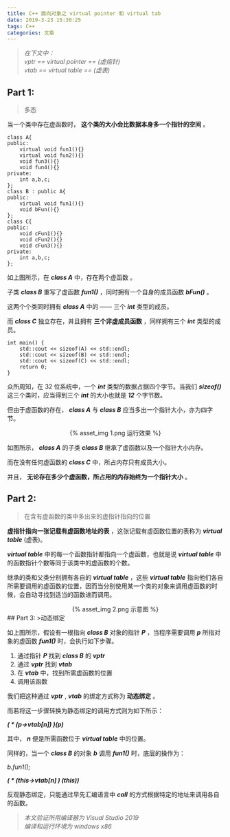 ```yaml
---
title: C++ 面向对象之 virtual pointer 和 virtual tab
date: 2019-3-23 15:30:25
tags: C++
categories: 文章
---
```


>*在下文中：*<br>
 *vptr == virtual pointer == (虚指针)* <br>
 *vtab == virtual table == (虚表)*
## Part 1:
>多态

当一个类中存在虚函数时， **这个类的大小会比数据本身多一个指针的空间** 。
```
class A{
public:
    virtual void fun1(){}
    virtual void fun2(){}
    void fun3(){}
    void fun4(){}
private:
    int a,b,c;
};
class B : public A{
public:
    virtual void fun1(){}
    void bFun(){}
};
class C{
public:
    void cFun1(){}
    void cFun2(){}
    void cFun3(){}
private:
    int a,b,c;
};
```
<!--more-->
如上图所示，在 ***class A*** 中，存在两个虚函数 。

子类 ***class B*** 重写了虚函数 ***fun1()*** ，同时拥有一个自身的成员函数 ***bFun()*** 。 

这两个个类同时拥有 ***class A*** 中的 —— 三个 ***int*** 类型的成员。

而 ***class C*** 独立存在，并且拥有 **三个非虚成员函数** ，同样拥有三个 ***int*** 类型的成员。
```
int main() {
	std::cout << sizeof(A) << std::endl;
	std::cout << sizeof(B) << std::endl;
	std::cout << sizeof(C) << std::endl;
	return 0;
}
```
众所周知，在 32 位系统中，一个 ***int*** 类型的数据占据四个字节。当我们 ***sizeof()*** 这三个类时，应当得到三个 ***int*** 的大小也就是 ***12*** 个字节数。

但由于虚函数的存在， ***class A*** 与 ***class B*** 应当多出一个指针大小，亦为四字节。
<center>
{% asset_img 1.png 运行效果 %}
</center>
<!-- ![运行效果](./images/writings_vptr_1.png) -->

如图所示， ***class A*** 的子类 ***class B*** 继承了虚函数以及一个指针大小内存。

而在没有任何虚函数的 ***class C*** 中，所占内存只有成员大小。

并且， **无论存在多少个虚函数，所占用的内存始终为一个指针大小** 。
## Part 2:
>在含有虚函数的类中多出来的虚指针指向的位置

**虚指针指向一张记载有虚函数地址的表** ，这张记载有虚函数位置的表称为 ***virtual table*** (虚表)。

***virtual table*** 中的每一个函数指针都指向一个虚函数，也就是说 ***virtual table*** 中的函数指针个数等同于该类中的虚函数的个数。

继承的类和父类分别拥有各自的 ***virtual table*** ，这些 ***virtual table*** 指向他们各自所需要调用的虚函数的位置，因而当分别使用某一个类的对象来调用虚函数的时候，会自动寻找到适当的函数进而调用。
<center>
{% asset_img 2.png 示意图 %}
</center>
## Part 3:
>动态绑定

如上图所示，假设有一根指向 ***class B*** 对象的指针 ***P*** ，当程序需要调用 ***p*** 所指对象的虚函数 ***fun1()*** 时，会执行如下步骤。
1. 通过指针 ***P*** 找到 ***class B*** 的 ***vptr*** 
2. 通过 ***vptr*** 找到 ***vtab***
3. 在 ***vtab*** 中，找到所需虚函数的位置
4. 调用该函数

我们把这种通过 ***vptr*** , ***vtab*** 的绑定方式称为 **动态绑定** 。

而若将这一步骤转换为静态绑定的调用方式则为如下所示：

 ***( * (p->vtab[n]) )(p)***

其中， ***n*** 便是所需函数位于 ***virtual table*** 中的位置。

同样的，当一个 ***class B*** 的对象 ***b*** 调用 ***fun1()*** 时，底层的操作为：

*b.fun1();*

***( * (this->vtab[n] ) (this))***

反观静态绑定，只能通过早先汇编语言中 ***call*** 的方式根据特定的地址来调用各自的函数。
>*本文验证所用编译器为 Visual Studio 2019*<br>
*编译和运行环境为 windows x86*
